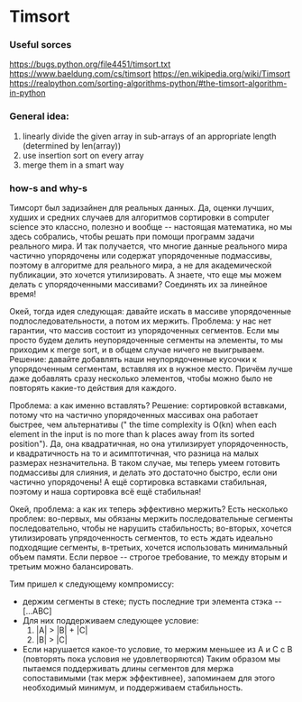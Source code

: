 # Timsort

### Useful sorces
https://bugs.python.org/file4451/timsort.txt
https://www.baeldung.com/cs/timsort
https://en.wikipedia.org/wiki/Timsort
https://realpython.com/sorting-algorithms-python/#the-timsort-algorithm-in-python



### General idea:
1. linearly divide the given array in sub-arrays of an appropriate length (determined by len(array))
2. use insertion sort on every array
3. merge them in a smart way

### how-s and why-s

Тимсорт был задизайнен для реальных данных. Да, оценки лучших, худших и средних случаев для алгоритмов сортировки в computer science это классно, полезно и вообще -- настоящая математика, но мы здесь собрались, чтобы решать при помощи программ задачи реального мира. И так получается, что многие данные реального мира частично упорядочены или содержат упорядоченные подмассивы, поэтому в алгоритме для реального мира, а не для академической публикации, это хочется утилизировать.
А знаете, что еще мы можем делать с упорядоченными массивами? Соединять их за линейное время!

Окей, тогда идея следующая: давайте искать в массиве упорядоченные подпоследовательности, а потом их мержить. Проблема: у нас нет гарантии, что массив состоит из упорядоченных сегментов. Если мы просто будем делить неупорядоченные сегменты на элементы, то мы приходим к merge sort, и в общем случае ничего не выигрываем. Решение: давайте добавлять наши неупорядоченные кусочки к упорядоченным сегментам, вставляя их в нужное место. Причём лучше даже добавлять сразу несколько элементов, чтобы можно было не повторять какие-то действия для каждого.

Проблема: а как именно вставлять? Решение: сортировкой вставками, потому что на частично упорядоченных массивах она работает быстрее, чем альтернативы (" the time complexity is O(kn) when each element in the input is no more than k places away from its sorted position"). Да, она квадратичная, но она утилизирует упорядоченность, и квадратичность на то и асимптотичная, что разница на малых размерах незначительна. В таком случае, мы теперь умеем готовить подмассивы для слияния, и делать это достаточно быстро, если они частично упорядочены! А ещё сортировка вставками стабильная, поэтому и наша сортировка всё ещё стабильная!

Окей, проблема: а как их теперь эффективно мержить?
Есть несколько проблем: во-первых, мы обязаны мержить последовательные сегменты последовательно, чтобы не нарушить стабильность; во-вторых, хочется утилизировать упрядоченность сегментов, то есть ждать идеально подходящие сегменты, в-третьих, хочется использовать минимальный объем памяти. Если первое -- строгое требование, то между вторым и третьим можно балансировать. 

Тим пришел к следующему компромиссу:
- держим сегменты в стеке; пусть последние три элемента стэка -- \[...ABC\]
- Для них поддерживаем следующее условие:
	1.  |A| > |B| + |C|
	2.  |B| > |C|
- Если нарушается какое-то условие, то мержим меньшее из А и С с B (повторять пока условия не удовлетворяются)
Таким образом мы пытаемся поддерживать длины сегментов для мержа сопоставимыми (так мерж эффективнее), запоминаем для этого необходимый минимум, и поддерживаем стабильность.




